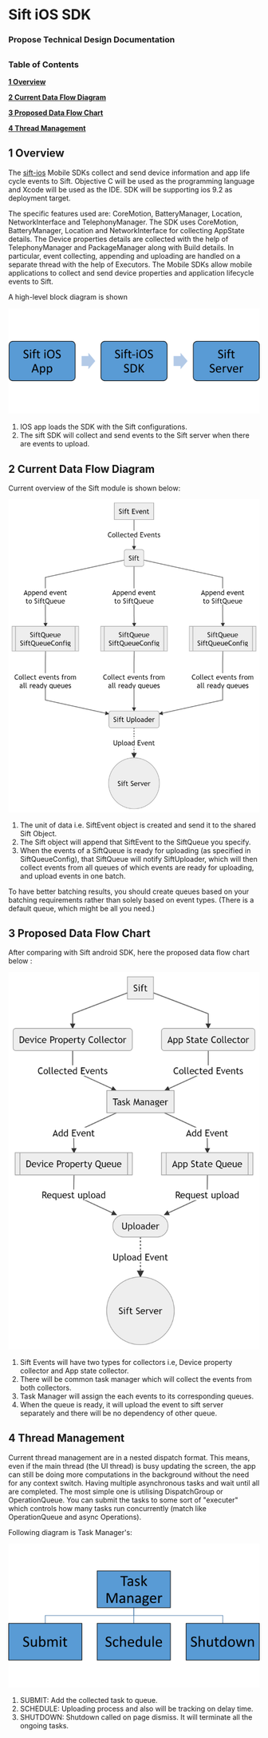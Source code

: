 # **Sift iOS SDK**

### Propose Technical Design Documentation

##
### Table of Contents

**[1 Overview](#1-overview)**

**[2 Current Data Flow Diagram](#2-current-data-flow-diagram)**

**[3 Proposed Data Flow Chart](#3-proposed-data-flow-chart)**

**[4 Thread Management](#4-thread-management)**


##

## 1 Overview

The [sift-ios](https://github.com/SiftScience/sift-ios)  Mobile SDKs collect and send device information and app life cycle events to Sift. Objective C will be used as the programming language and Xcode will be used as the IDE.  SDK will be supporting ios 9.2 as deployment target.

The specific features used are: CoreMotion, BatteryManager, Location, NetworkInterface and TelephonyManager. The SDK uses CoreMotion, BatteryManager, Location and NetworkInterface for collecting AppState details. The Device properties details are collected with the help of TelephonyManager and PackageManager along with Build details. In particular, event collecting, appending and uploading are handled on a separate thread with the help of Executors. The Mobile SDKs allow mobile applications to collect and send device properties and application lifecycle events to Sift. 

A high-level block diagram is shown

![](Images/HighLevelBlock.png)

1. IOS app loads the SDK with the Sift configurations.
2. The sift SDK will collect and send events to the Sift server when there are events to upload.



## 2 Current Data Flow Diagram

Current overview of the Sift module is shown below:

![](Images/OldFlowChart.png)

1. The unit of data i.e. SiftEvent object is created  and send it to the shared Sift Object.
2. The Sift object will append that SiftEvent to the SiftQueue you specify.
3.  When the events of a SiftQueue is ready for uploading (as specified in SiftQueueConfig), that SiftQueue will notify SiftUploader, which will then collect events from all queues of which events are ready for uploading, and upload events in one batch.

To have better batching results, you should create queues based on your batching requirements rather than solely based on event types. (There is a default queue, which might be all you need.)

## 3 Proposed Data Flow Chart

After comparing with Sift android SDK, here the proposed data flow chart below :

![](Images/RevisedFlowChart.png)

1. Sift Events will have two types for collectors i.e, Device property collector and App state collector.
2. There will be common task manager which will collect the events from both collectors.
3. Task Manager will assign the each events to its corresponding queues.
4. When the queue is ready, it will upload the event to sift server separately and there will be no dependency of other queue.

## 4 Thread Management

Current thread management are in a nested dispatch format. This means, even if the main thread (the UI thread) is busy updating the screen, the app can still be doing more computations in the background without the need for any context switch. Having multiple asynchronous tasks and wait until all are completed. The most simple one is utilising DispatchGroup or OperationQueue. You can submit the tasks to some sort of "executer" which controls how many tasks run concurrently (match like OperationQueue and async Operations).

Following diagram is Task Manager's:

![](Images/TaskManager.png)

1. SUBMIT: Add the collected task to queue.
2. SCHEDULE: Uploading process and also will be tracking on delay time.
3. SHUTDOWN: Shutdown called on page dismiss. It will terminate all the ongoing tasks.

